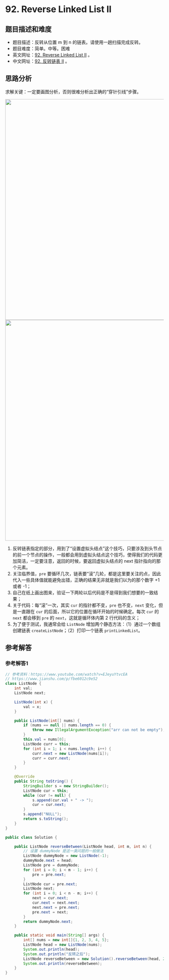 # 92. Reverse Linked List II

## 题目描述和难度
+ 题目描述：反转从位置 m 到 n 的链表。请使用一趟扫描完成反转。
+ 题目难度：简单。中等。困难
+ 英文网址：[92. Reverse Linked List II](https://leetcode.com/problems/reverse-linked-list-ii/description/)  。
+ 中文网址：[92. 反转链表 II](https://leetcode-cn.com/problems/reverse-linked-list-ii/description/)  。
## 思路分析
求解关键：一定要画图分析，否则很难分析出正确的“穿针引线”步骤。

<img src="https://liweiwei1419.github.io/images/leetcode-solution/92-1.jpg" width="700">

<img src="https://liweiwei1419.github.io/images/leetcode-solution/92-2.jpg" width="700">

1. 反转链表指定的部分，用到了“设置虚拟头结点”这个技巧，只要涉及到头节点的前一个节点的操作，一般都会用到虚拟头结点这个技巧，使得我们的代码更加简洁，一定要注意，返回的时候，要返回虚拟头结点的 next 指针指向的那个元素。
2. 关注临界值，`pre` 要循环几次，链表要“滚”几轮，都是这里要关注的点，因此代入一些具体值就能避免出错，正确的结果无非就是我们以为的那个数字 +1 或者 -1；
3. 自己在纸上画出图来，验证一下两轮以后代码是不是得到我们想要的一致结果；
4. 关于代码：每“滚”一次，其实 `cur` 的指针都不变，`pre` 也不变，`next` 变化，但是一直跟在 `cur` 的后面，所以它的位置在循环开始的时候确定。每次 `cur` 的 `next` 都会移到 `pre` 的 `next`，这就是循环体内第 2 行代码的含义；
5. 为了便于测试，我通常会给 `ListNode` 增加两个静态方法：（1）通过一个数组创建链表 `createListNode`；（2）打印一个链表 `printLinkedList`。

## 参考解答

### 参考解答1

```java
// 参考资料：https://www.youtube.com/watch?v=EJeyuYtvcEA
// https://www.jianshu.com/p/fbe6012c9e52
class ListNode {
    int val;
    ListNode next;

    ListNode(int x) {
        val = x;
    }

    public ListNode(int[] nums) {
        if (nums == null || nums.length == 0) {
            throw new IllegalArgumentException("arr can not be empty");
        }
        this.val = nums[0];
        ListNode curr = this;
        for (int i = 1; i < nums.length; i++) {
            curr.next = new ListNode(nums[i]);
            curr = curr.next;
        }
    }

    @Override
    public String toString() {
        StringBuilder s = new StringBuilder();
        ListNode cur = this;
        while (cur != null) {
            s.append(cur.val + " -> ");
            cur = cur.next;
        }
        s.append("NULL");
        return s.toString();
    }
}

public class Solution {

    public ListNode reverseBetween(ListNode head, int m, int n) {
        // 设置 dummyNode 是这一类问题的一般做法
        ListNode dummyNode = new ListNode(-1);
        dummyNode.next = head;
        ListNode pre = dummyNode;
        for (int i = 0; i < m - 1; i++) {
            pre = pre.next;
        }
        ListNode cur = pre.next;
        ListNode next;
        for (int i = 0; i < n - m; i++) {
            next = cur.next;
            cur.next = next.next;
            next.next = pre.next;
            pre.next = next;
        }
        return dummyNode.next;
    }

    public static void main(String[] args) {
        int[] nums = new int[]{1, 2, 3, 4, 5};
        ListNode head = new ListNode(nums);
        System.out.println(head);
        System.out.println("反转之后");
        ListNode reverseBetween = new Solution().reverseBetween(head, 2, 4);
        System.out.println(reverseBetween);
    }
}
```
